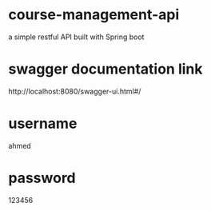 # course-management-api
a simple restful API built with Spring boot

# swagger documentation link
http://localhost:8080/swagger-ui.html#/

# username 
ahmed

# password
123456
